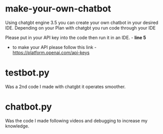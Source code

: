 # make-your-own-chatbot
Using chatgbt engine 3.5 you can create your own chatbot in your desired IDE. Depending on your Plan with chatgbt you run code through your IDE

Please put in your API key into the code then run it in an IDE. - <b> line 5 </b>
- to make your API please follow this link - https://platform.openai.com/api-keys

# testbot.py
Was a 2nd code I made with chatgbt it operates smoother. 

# chatbot.py 
Was the code I made following videos and debugging to increase my knowledge. 
